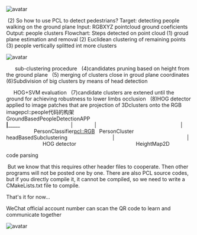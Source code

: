  ![avatar]( 976394-20170317010217463-2031530151.png) 

  (2) So how to use PCL to detect pedestrians? Target: detecting people walking on the ground plane Input: RGBXYZ pointcloud ground coeficients Output: people clusters Flowchart: Steps detected on point cloud (1) groud plane estimation and removal (2) Euclidean clustering of remaining points (3) people vertically splitted int more clusters 

 ![avatar]( 976394-20170317010251713-1602906154.png) 

       sub-clustering procedure   (4)candidates pruning based on height from the ground plane   (5) merging of clusters close in groud plane coordinates   (6)Subdivision of big clusters by means of head detection 

      HOG+SVM evaluation   (7)candidate clusters are extened until the ground for achieving robustness to lower limbs occlusion   (8)HOG detector applied to image patches that are projection of 3Dclusters onto the RGB imagepcl::people代码的构架                                   GroundBasedPeopleDetectionAPP<PointT>                                   ________________|_____________________                                   |               |                                                          |                     PersonClassifier<pcl::RGB>   PersonCluster<PointT>   headBasedSubclustering<pointT>                               |                                                  |                         HOG detector                                         HeightMap2D<PointT>  

 code parsing 

  But we know that this requires other header files to cooperate. Then other programs will not be posted one by one. There are also PCL source codes, but if you directly compile it, it cannot be compiled, so we need to write a CMakeLists.txt file to compile. 

 That's it for now... 

 WeChat official account number can scan the QR code to learn and communicate together 

 ![avatar]( 976394-20170303135500376-706958186.jpg) 

